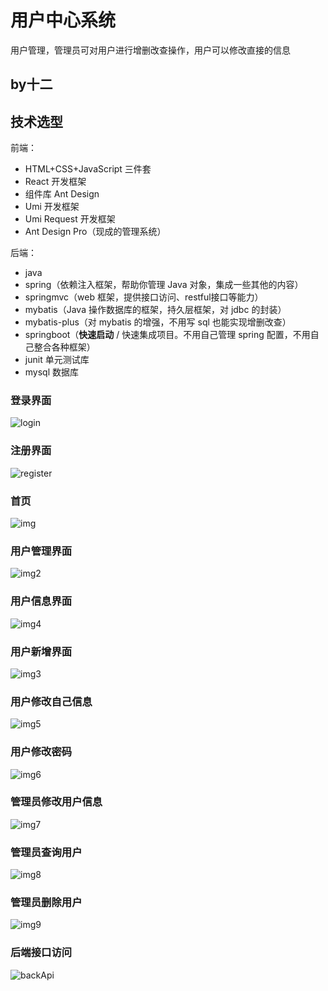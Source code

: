 # 用户中心系统
用户管理，管理员可对用户进行增删改查操作，用户可以修改直接的信息
## by十二

## 技术选型

前端：

- HTML+CSS+JavaScript 三件套
- React 开发框架
- 组件库 Ant Design 
- Umi 开发框架
- Umi Request 开发框架
- Ant Design Pro（现成的管理系统）


后端：
- java
- spring（依赖注入框架，帮助你管理 Java 对象，集成一些其他的内容）
- springmvc（web 框架，提供接口访问、restful接口等能力）
- mybatis（Java 操作数据库的框架，持久层框架，对 jdbc 的封装）
- mybatis-plus（对 mybatis 的增强，不用写 sql 也能实现增删改查）
- springboot（**快速启动** / 快速集成项目。不用自己管理 spring 配置，不用自己整合各种框架）
- junit 单元测试库
- mysql 数据库

### 登录界面
![login](https://github.com/kongshier/shier-user-center-backend/assets/94662685/e1ce0825-5e46-407a-9f6f-4353f40b1736)

### 注册界面
![register](https://github.com/kongshier/shier-user-center-backend/assets/94662685/dac525df-d6a3-470f-878c-a760c1b3a115)

### 首页
![img](https://github.com/kongshier/shier-user-center-backend/assets/94662685/12ad0da1-9316-49cd-acc7-acb271c7c09b)

### 用户管理界面
![img2](https://github.com/kongshier/shier-user-center-backend/assets/94662685/0a401dff-fea2-427a-9606-6383e25ac58c)

### 用户信息界面
![img4](https://github.com/kongshier/shier-user-center-backend/assets/94662685/ac1abf0e-419f-4a1b-83d5-247556a7e967)

### 用户新增界面
![img3](https://github.com/kongshier/shier-user-center-backend/assets/94662685/5fe6cc8a-8a83-4d47-b59e-7d3353b23d2f)

### 用户修改自己信息
![img5](https://github.com/kongshier/shier-user-center-backend/assets/94662685/0b927eff-06f2-4f4d-8ecc-af9814ce4f16)

### 用户修改密码
![img6](https://github.com/kongshier/shier-user-center-backend/assets/94662685/54a29e9c-9d7c-4377-a22b-541ac78d2b29)

### 管理员修改用户信息
![img7](https://github.com/kongshier/shier-user-center-backend/assets/94662685/5b6a39ed-3d52-432f-8cdf-e810ebce54e5)

### 管理员查询用户
![img8](https://github.com/kongshier/shier-user-center-backend/assets/94662685/93d729a9-89ca-4ae3-9f86-b64a60c13755)

### 管理员删除用户
![img9](https://github.com/kongshier/shier-user-center-backend/assets/94662685/cf5152fe-7103-4f85-bb54-5c5e7bd9d468)

### 后端接口访问
![backApi](https://github.com/kongshier/shier-user-center-backend/assets/94662685/7fd6555d-8bdc-4bd9-ab70-d7f5149b112b)

